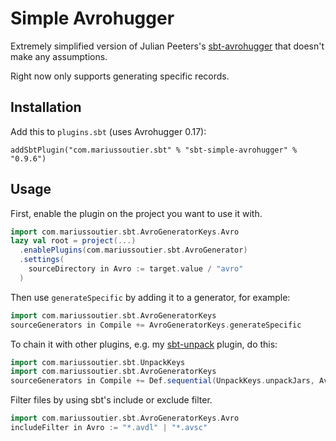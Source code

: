 # Simple Avrohugger

Extremely simplified version of Julian Peeters's  [sbt-avrohugger](https://github.com/julianpeeters/sbt-avrohugger) 
that doesn't make any assumptions.

Right now only supports generating specific records.

## Installation

Add this to `plugins.sbt` (uses Avrohugger 0.17):

```
addSbtPlugin("com.mariussoutier.sbt" % "sbt-simple-avrohugger" % "0.9.6")
```

## Usage

First, enable the plugin on the project you want to use it with.

```scala
import com.mariussoutier.sbt.AvroGeneratorKeys.Avro
lazy val root = project(...)
  .enablePlugins(com.mariussoutier.sbt.AvroGenerator)
  .settings(
    sourceDirectory in Avro := target.value / "avro"
  )
```

Then use `generateSpecific` by adding it to a generator, for example:

```scala
import com.mariussoutier.sbt.AvroGeneratorKeys
sourceGenerators in Compile += AvroGeneratorKeys.generateSpecific
```

To chain it with other plugins, e.g. my [sbt-unpack](https://github.com/mariussoutier/sbt-unpack) plugin, do this:

```scala
import com.mariussoutier.sbt.UnpackKeys
import com.mariussoutier.sbt.AvroGeneratorKeys
sourceGenerators in Compile += Def.sequential(UnpackKeys.unpackJars, AvroGeneratorKeys.generateSpecific)
```

Filter files by using sbt's include or exclude filter.

```scala
import com.mariussoutier.sbt.AvroGeneratorKeys.Avro
includeFilter in Avro := "*.avdl" | "*.avsc"
```
